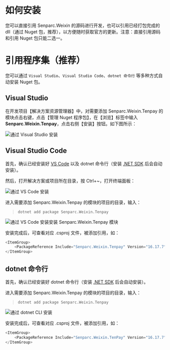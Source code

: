 # 如何安装

您可以直接引用 Senparc.Weixin 的源码进行开发，也可以引用已经打包完成的 dll（通过 Nuget 包，推荐），以方便随时获取官方的更新。注意：直接引用源码和引用 Nuget 包只能二选一。

# 引用程序集（推荐）

您可以通过 `Visual Studio`、`Visual Studio Code`、`dotnet 命令行` 等多种方式自动安装 Nuget 包。

## Visual Studio

在开发项目【解决方案资源管理器】中，对需要添加 Senparc.Weixin.Tenpay 的模块点击右键，点击【管理 Nuget 程序包】，在【浏览】标签中输入 **Senparc.Weixin.Tenpay**，点击右侧【安装】按钮。如下图所示：

![通过 Visual Studio 安装](https://sdk.weixin.senparc.com/Docs/TenPayV2/images/home-install-01.png)

## Visual Studio Code

首先，确认已经安装好 [VS Code](https://code.visualstudio.com/) 以及 dotnet 命令行（安装 [.NET SDK](https://dotnet.microsoft.com/en-us/download) 后会自动安装）。

然后，打开解决方案或项目所在目录，按 Ctrl+~，打开终端面板：

![通过 VS Code 安装](https://sdk.weixin.senparc.com/Docs/TenPayV2/images/home-install-03.png)

进入需要添加 Senparc.Weixin.Tenpay 的模块的项目的目录，输入：

> ```
> dotnet add package Senparc.Weixin.Tenpay
> ```

![通过 VS Code 安装](https://sdk.weixin.senparc.com/Docs/TenPayV2/images/home-install-04.png)安装 Senparc.Weixin.Tenpay 模块

安装完成后，可查看对应 .csproj 文件，被添加引用，如：

```c#
<ItemGroup>
    <PackageReference Include="Senparc.Weixin.Tenpay" Version="16.17.7" />
</ItemGroup>
```

## dotnet 命令行

首先，确认已经安装好 dotnet 命令行（安装 [.NET SDK](https://dotnet.microsoft.com/en-us/download) 后会自动安装）。

进入需要添加 Senparc.Weixin.Tenpay 的模块的项目的目录，输入：

> ```
> dotnet add package Senparc.Weixin.Tenpay
> ```

![通过 dotnet CLI 安装](https://sdk.weixin.senparc.com/Docs/TenPayV2/images/home-install-02.png)

安装完成后，可查看对应 .csproj 文件，被添加引用，如：

```c#
<ItemGroup>
    <PackageReference Include="Senparc.Weixin.TenPay" Version="16.17.7" />
</ItemGroup>
```
